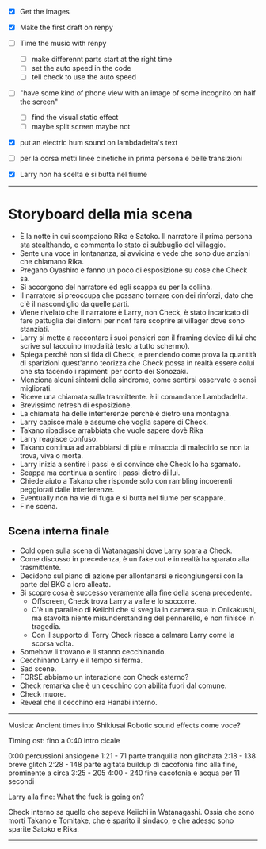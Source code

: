 - [x] Get the images
- [x] Make the first draft on renpy



- [ ] Time the music with renpy
	- [ ] make differennt parts start at the right time
	- [ ] set the auto speed in the code
	- [ ] tell check to use the auto speed

- [ ] "have some kind of phone view with an image of some incognito on half the screen"
	- [ ] find the visual static effect
	- [ ] maybe split screen maybe not
- [x] put an electric hum sound on lambdadelta's text
- [ ] per la corsa metti linee cinetiche in prima persona e belle transizioni
- [x] Larry non ha scelta e si butta nel fiume

---
# Storyboard della mia scena

- È la notte in cui scompaiono Rika e Satoko. Il narratore il prima persona sta stealthando, e commenta lo stato di subbuglio del villaggio.
- Sente una voce in lontananza, si avvicina e vede che sono due anziani che chiamano Rika.
- Pregano Oyashiro e fanno un poco di esposizione su cose che Check sa.
- Si accorgono del narratore ed egli scappa su per la collina.
- Il narratore si preoccupa che possano tornare con dei rinforzi, dato che c'è il nascondiglio da quelle parti.
- Viene rivelato che il narratore è Larry, non Check, è stato incaricato di fare pattuglia dei dintorni per nonf fare scoprire ai villager dove sono stanziati.
- Larry si mette a raccontare i suoi pensieri con il framing device di lui che scrive sul taccuino (modalità testo a tutto schermo).
- Spiega perchè non si fida di Check, e prendendo come prova la quantità di sparizioni quest'anno teorizza che Check possa in realtà essere colui che sta facendo i rapimenti per conto dei Sonozaki.
- Menziona alcuni sintomi della sindrome, come sentirsi osservato e sensi migliorati.
- Riceve una chiamata sulla trasmittente. è il comandante Lambdadelta.
- Brevissimo refresh di esposizione.
- La chiamata ha delle interferenze perchè è dietro una montagna.
- Larry capisce male e assume che voglia sapere di Check.
- Takano ribadisce arrabbiata che vuole sapere dovè Rika
- Larry reagisce confuso.
- Takano continua ad arrabbiarsi di più e minaccia di maledirlo se non la trova, viva o morta.
- Larry inizia a sentire i passi e si convince che Check lo ha sgamato.
- Scappa ma continua a sentire i passi dietro di lui.
- Chiede aiuto a Takano che risponde solo con rambling incoerenti peggiorati dalle interferenze.
- Eventually non ha vie di fuga e si butta nel fiume per scappare.
- Fine scena.
## Scena interna finale
- Cold open sulla scena di Watanagashi dove Larry spara a Check.
- Come discusso in precedenza, è un fake out e in realtà ha sparato alla trasmittente.
- Decidono sul piano di azione per allontanarsi e ricongiungersi con la parte del BKG a loro alleata.
- Si scopre cosa è successo veramente alla fine della scena precedente.
	- Offscreen, Check trova Larry a valle e lo soccorre.
	- C'è un parallelo di Keiichi che si sveglia in camera sua in Onikakushi, ma stavolta niente misunderstanding del pennarello, e non finisce in tragedia.
	- Con il supporto di Terry Check riesce a calmare Larry come la scorsa volta.
- Somehow li trovano e li stanno cecchinando.
- Cecchinano Larry e il tempo si ferma.
- Sad scene.
- FORSE abbiamo un interazione con Check esterno?
- Check remarka che è un cecchino con abilità fuori dal comune.
- Check muore.
- Reveal che il cecchino era Hanabi interno.

---


Musica: Ancient times into Shikiusai
Robotic sound effects come voce?

Timing ost:
fino a 0:40 intro cicale

0:00 percussioni ansiogene
1:21 - 71 parte tranquilla non glitchata
2:18 - 138 breve glitch
2:28 - 148 parte agitata
buildup di cacofonia fino alla fine, prominente a circa 3:25 - 205
4:00 - 240 fine cacofonia e acqua per 11 secondi



Larry alla fine: What the fuck is going on?

Check interno sa quello che sapeva Keiichi in Watanagashi. Ossia che sono morti Takano e Tomitake, che è sparito il sindaco, e che adesso sono sparite Satoko e Rika.

---
